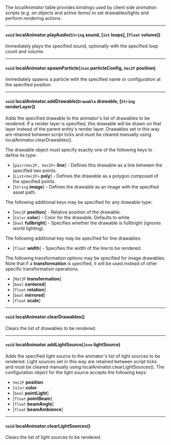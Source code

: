 The *localAnimator* table provides bindings used by client side animation scripts (e.g. on objects and active items) to set drawables/lights and perform rendering actions.

---

#### `void` localAnimator.playAudio(`String` sound, [`int` loops], [`float` volume])

Immediately plays the specified sound, optionally with the specified loop count and volume.

---

#### `void` localAnimator.spawnParticle(`Json` particleConfig, `Vec2F` position)

Immediately spawns a particle with the specified name or configuration at the specified position.

---

#### `void` localAnimator.addDrawable(`Drawable` drawable, [`String` renderLayer])

Adds the specified drawable to the animator's list of drawables to be rendered. If a render layer is specified, this drawable will be drawn on that layer instead of the parent entity's render layer. Drawables set in this way are retained between script ticks and must be cleared manually using localAnimator.clearDrawables().

The drawable object must specify exactly one of the following keys to define its type:

* [`pair<Vec2F, Vec2F>` __line__] - Defines this drawable as a line between the specified two points.
* [`List<Vec2F>` __poly__] - Defines the drawable as a polygon composed of the specified points.
* [`String` __image__] - Defines the drawable as an image with the specified asset path.

The following additional keys may be specified for any drawable type:

* [`Vec2F` __position__] - Relative position of the drawable.
* [`Color` __color__] - Color for the drawable. Defaults to white.
* [`bool` __fullbright__] - Specifies whether the drawable is fullbright (ignores world lighting).

The following additional key may be specified for line drawables:

* [`float` __width__] - Specifies the width of the line to be rendered.

The following transformation options may be specified for image drawables. Note that if a __transformation__ is specified, it will be used instead of other specific transformation operations.

* [`Mat3F` __transformation__]
* [`bool` __centered__]
* [`float` __rotation__]
* [`bool` __mirrored__]
* [`float` __scale__]

---

#### `void` localAnimator.clearDrawables()

Clears the list of drawables to be rendered.

---

#### `void` localAnimator.addLightSource(`Json` lightSource)

Adds the specified light source to the animator's list of light sources to be rendered. Light sources set in this way are retained between script ticks and must be cleared manually using localAnimator.clearLightSources(). The configuration object for the light source accepts the following keys:

* `Vec2F` __position__
* `Color` __color__
* [`bool` __pointLight__]
* [`float` __pointBeam__]
* [`float` __beamAngle__]
* [`float` __beamAmbience__]

---

#### `void` localAnimator.clearLightSources()

Clears the list of light sources to be rendered.
